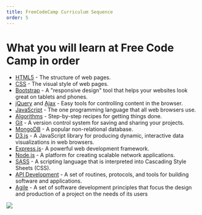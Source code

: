 ```yaml
---
title: FreeCodeCamp Curriculum Sequence
order: 5
---
```

# What you will learn at Free Code Camp in order

- [HTML5](https://developer.mozilla.org/en-US/docs/Web/HTML) - The structure of web pages.
- [CSS](https://developer.mozilla.org/en-US/docs/Web/CSS) - The visual style of web pages.
- [Bootstrap](http://getbootstrap.com/) - A "responsive design" tool that helps your websites look great on tablets and phones.
- [jQuery](https://jquery.com/) and [Ajax](https://developer.mozilla.org/en-US/docs/AJAX) - Easy tools for controlling content in the browser.
- [JavaScript](https://developer.mozilla.org/en-US/docs/Web/JavaScript) - The one programming language that all web browsers use.
- [Algorithms](https://en.wikipedia.org/wiki/Algorithm) - Step-by-step recipes for getting things done.
- [Git](https://git-scm.com/) - A version control system for saving and sharing your projects.
- [MongoDB](https://www.mongodb.org/) - A popular non-relational database.
- [D3.js](http://d3js.org/) - A JavaScript library for producing dynamic, interactive data visualizations in web browsers.
- [Express.js](http://expressjs.com/)- A powerful web development framework.
- [Node.js](https://nodejs.org/) - A platform for creating scalable network applications.
- [SASS](http://sass-lang.com/) - A scripting language that is interpreted into Cascading Style Sheets (CSS).
- [API Development](https://en.wikipedia.org/wiki/Application_programming_interface) -  A set of routines, protocols, and tools for building software and applications.
- [Agile](https://en.wikipedia.org/wiki/Agile_software_development) - A set of software development principles that focus the design and production of a project on the needs of its users

![](http://2.bp.blogspot.com/-CPfmVm56c7c/VTwEpZkHBtI/AAAAAAAAAks/0dEwiH-DjEE/s1600/curriculum-diagram-full.jpg|width=600px)
